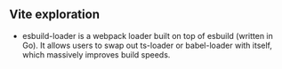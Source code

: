 ## Vite exploration

- esbuild-loader is a webpack loader built on top of esbuild (written in Go). It allows users to swap out ts-loader or babel-loader with itself, which massively improves build speeds.

